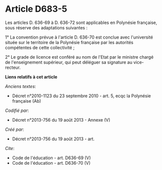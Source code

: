 # Article D683-5

Les articles D. 636-69 à D. 636-72 sont applicables en Polynésie française, sous réserve des adaptations suivantes : 

1° La convention prévue à l'article D. 636-70 est conclue avec l'université située sur le territoire de la Polynésie
française par les autorités compétentes de cette collectivité ; 

2° Le grade de licence est conféré au nom de l'Etat par le ministre chargé de l'enseignement supérieur, qui peut déléguer sa
signature au vice-recteur.

**Liens relatifs à cet article**

_Anciens textes_:

  - Décret n°2010-1123 du 23 septembre 2010 - art. 5, ecqc la Polynésie française (Ab)

_Codifié par_:

  - Décret n°2013-756 du 19 août 2013 -  Annexe (V)

_Créé par_:

  - Décret n°2013-756 du 19 août 2013 - art.

_Cite_:

  - Code de l'éducation - art. D636-69 (V)
  - Code de l'éducation - art. D636-70 (V)
